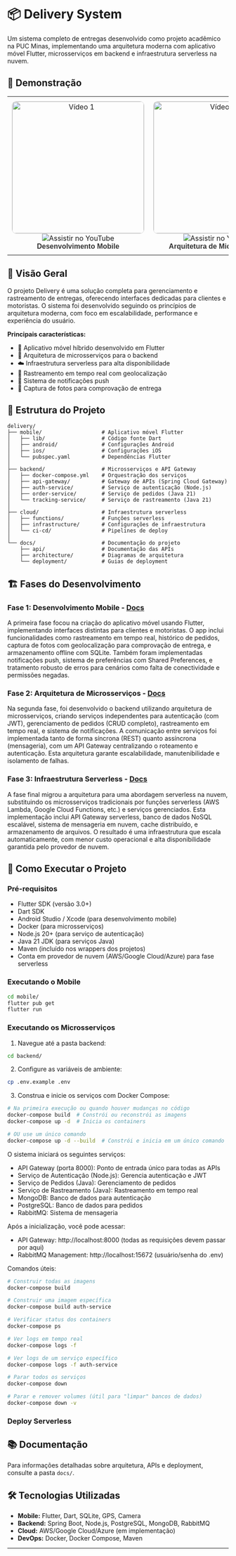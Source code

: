 # 📦 Delivery System

Um sistema completo de entregas desenvolvido como projeto acadêmico na PUC Minas, implementando uma arquitetura moderna com aplicativo móvel Flutter, microsserviços em backend e infraestrutura serverless na nuvem.

## 🎥 Demonstração

<p align="center">
  <table>
    <tr>
      <!-- Card 1 -->
      <td align="center" style="padding: 10px;">
        <a href="https://www.youtube.com/shorts/lNh5pR27yVE" target="_blank" style="text-decoration: none;">
          <img src="https://img.youtube.com/vi/lNh5pR27yVE/hqdefault.jpg" width="300" alt="Vídeo 1" style="border-radius: 10px; border: 1px solid #ddd;">
          <br>
          <img src="https://img.shields.io/badge/YouTube-Assistir-red?style=flat-square&logo=youtube" alt="Assistir no YouTube">
          <br>
          <strong style="color: #333; font-family: Arial, sans-serif;">Desenvolvimento Mobile</strong>
        </a>
      </td>
      <td align="center" style="padding: 10px;">
        <a href="https://www.youtube.com/shorts/lNh5pR27yVE" target="_blank" style="text-decoration: none;">
          <img src="https://img.youtube.com/vi/lNh5pR27yVE/hqdefault.jpg" width="300" alt="Vídeo 1" style="border-radius: 10px; border: 1px solid #ddd;">
          <br>
          <img src="https://img.shields.io/badge/YouTube-Assistir-red?style=flat-square&logo=youtube" alt="Assistir no YouTube">
          <br>
          <strong style="color: #333; font-family: Arial, sans-serif;">Arquitetura de Microsserviços</strong>
        </a>
      </td>
      <td align="center" style="padding: 10px;">
        <a href="https://www.youtube.com/shorts/lNh5pR27yVE" target="_blank" style="text-decoration: none;">
          <img src="https://img.youtube.com/vi/lNh5pR27yVE/hqdefault.jpg" width="300" alt="Vídeo 1" style="border-radius: 10px; border: 1px solid #ddd;">
          <br>
          <img src="https://img.shields.io/badge/YouTube-Assistir-red?style=flat-square&logo=youtube" alt="Assistir no YouTube">
          <br>
          <strong style="color: #333; font-family: Arial, sans-serif;">Infraestrutura Serverless</strong>
        </a>
      </td>
      

  </table>
</p>


## 🚀 Visão Geral

O projeto Delivery é uma solução completa para gerenciamento e rastreamento de entregas, oferecendo interfaces dedicadas para clientes e motoristas. O sistema foi desenvolvido seguindo os princípios de arquitetura moderna, com foco em escalabilidade, performance e experiência do usuário.

**Principais características:**
- 📱 Aplicativo móvel híbrido desenvolvido em Flutter
- 🔧 Arquitetura de microsserviços para o backend
- ☁️ Infraestrutura serverless para alta disponibilidade
- 📍 Rastreamento em tempo real com geolocalização
- 🔔 Sistema de notificações push
- 📸 Captura de fotos para comprovação de entrega

## 📁 Estrutura do Projeto

```
delivery/
├── mobile/                   # Aplicativo móvel Flutter
│   ├── lib/                  # Código fonte Dart
│   ├── android/              # Configurações Android
│   ├── ios/                  # Configurações iOS
│   └── pubspec.yaml          # Dependências Flutter
│
├── backend/                  # Microsserviços e API Gateway
│   ├── docker-compose.yml    # Orquestração dos serviços
│   ├── api-gateway/          # Gateway de APIs (Spring Cloud Gateway)
│   ├── auth-service/         # Serviço de autenticação (Node.js)
│   ├── order-service/        # Serviço de pedidos (Java 21)
│   └── tracking-service/     # Serviço de rastreamento (Java 21)
│
├── cloud/                    # Infraestrutura serverless
│   ├── functions/            # Funções serverless
│   ├── infrastructure/       # Configurações de infraestrutura
│   └── ci-cd/                # Pipelines de deploy
│
└── docs/                     # Documentação do projeto
    ├── api/                  # Documentação das APIs
    ├── architecture/         # Diagramas de arquitetura
    └── deployment/           # Guias de deployment
```

## 🏗️ Fases do Desenvolvimento

### Fase 1: Desenvolvimento Mobile - [Docs](docs/especificacoes_entregas/entrega_01.md)
A primeira fase focou na criação do aplicativo móvel usando Flutter, implementando interfaces distintas para clientes e motoristas. O app inclui funcionalidades como rastreamento em tempo real, histórico de pedidos, captura de fotos com geolocalização para comprovação de entrega, e armazenamento offline com SQLite. Também foram implementadas notificações push, sistema de preferências com Shared Preferences, e tratamento robusto de erros para cenários como falta de conectividade e permissões negadas.

### Fase 2: Arquitetura de Microsserviços - [Docs](docs/especificacoes_entregas/entrega_02.md)
Na segunda fase, foi desenvolvido o backend utilizando arquitetura de microsserviços, criando serviços independentes para autenticação (com JWT), gerenciamento de pedidos (CRUD completo), rastreamento em tempo real, e sistema de notificações. A comunicação entre serviços foi implementada tanto de forma síncrona (REST) quanto assíncrona (mensageria), com um API Gateway centralizando o roteamento e autenticação. Esta arquitetura garante escalabilidade, manutenibilidade e isolamento de falhas.

### Fase 3: Infraestrutura Serverless - [Docs](docs/especificacoes_entregas/entrega_03.md)
A fase final migrou a arquitetura para uma abordagem serverless na nuvem, substituindo os microsserviços tradicionais por funções serverless (AWS Lambda, Google Cloud Functions, etc.) e serviços gerenciados. Esta implementação inclui API Gateway serverless, banco de dados NoSQL escalável, sistema de mensageria em nuvem, cache distribuído, e armazenamento de arquivos. O resultado é uma infraestrutura que escala automaticamente, com menor custo operacional e alta disponibilidade garantida pelo provedor de nuvem.

## 🚀 Como Executar o Projeto

### Pré-requisitos
- Flutter SDK (versão 3.0+)
- Dart SDK
- Android Studio / Xcode (para desenvolvimento mobile)
- Docker (para microsserviços)
- Node.js 20+ (para serviço de autenticação)
- Java 21 JDK (para serviços Java)
- Maven (incluído nos wrappers dos projetos)
- Conta em provedor de nuvem (AWS/Google Cloud/Azure) para fase serverless

### Executando o Mobile
```bash
cd mobile/
flutter pub get
flutter run
```

### Executando os Microsserviços

1. Navegue até a pasta backend:
```bash
cd backend/
```

2. Configure as variáveis de ambiente:
```bash
cp .env.example .env
```

3. Construa e inicie os serviços com Docker Compose:
```bash
# Na primeira execução ou quando houver mudanças no código
docker-compose build  # Constrói ou reconstrói as imagens
docker-compose up -d  # Inicia os containers

# OU use um único comando
docker-compose up -d --build  # Constrói e inicia em um único comando
```

O sistema iniciará os seguintes serviços:
- API Gateway (porta 8000): Ponto de entrada único para todas as APIs
- Serviço de Autenticação (Node.js): Gerencia autenticação e JWT
- Serviço de Pedidos (Java): Gerenciamento de pedidos
- Serviço de Rastreamento (Java): Rastreamento em tempo real
- MongoDB: Banco de dados para autenticação
- PostgreSQL: Banco de dados para pedidos
- RabbitMQ: Sistema de mensageria

Após a inicialização, você pode acessar:
- API Gateway: http://localhost:8000 (todas as requisições devem passar por aqui)
- RabbitMQ Management: http://localhost:15672 (usuário/senha do .env)

Comandos úteis:
```bash
# Construir todas as imagens
docker-compose build

# Construir uma imagem específica
docker-compose build auth-service

# Verificar status dos containers
docker-compose ps

# Ver logs em tempo real
docker-compose logs -f

# Ver logs de um serviço específico
docker-compose logs -f auth-service

# Parar todos os serviços
docker-compose down

# Parar e remover volumes (útil para "limpar" bancos de dados)
docker-compose down -v
```

### Deploy Serverless


## 📚 Documentação

Para informações detalhadas sobre arquitetura, APIs e deployment, consulte a pasta `docs/`.

## 🛠️ Tecnologias Utilizadas

- **Mobile:** Flutter, Dart, SQLite, GPS, Camera
- **Backend:** Spring Boot, Node.js, PostgreSQL, MongoDB, RabbitMQ
- **Cloud:** AWS/Google Cloud/Azure (em implementação)
- **DevOps:** Docker, Docker Compose, Maven

---

